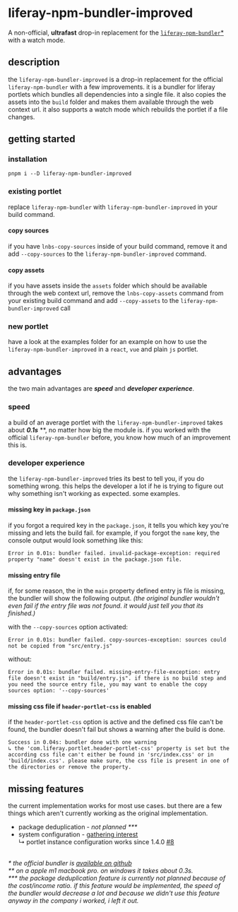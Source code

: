 # liferay-npm-bundler-improved

A non-official, **ultrafast** drop-in replacement for the
[`liferay-npm-bundler`\*](https://www.npmjs.com/package/liferay-npm-bundler)
with a watch mode.

## description

the `liferay-npm-bundler-improved` is a drop-in replacement for the official `liferay-npm-bundler` with a few
improvements. it is a bundler for liferay portlets which bundles all dependencies into a single file. it also copies
the assets into the `build` folder and makes them available through the web context url. it also supports a watch mode
which rebuilds the portlet if a file changes.

## getting started

### installation

`pnpm i --D liferay-npm-bundler-improved`

### existing portlet

replace `liferay-npm-bundler` with `liferay-npm-bundler-improved` in your build command. 

#### copy sources

if you have `lnbs-copy-sources` inside of your build command, remove it and add `--copy-sources` to the
`liferay-npm-bundler-improved` command.

#### copy assets

if you have assets inside the `assets` folder which should be available through the web context url, remove the
`lnbs-copy-assets` command from your existing build command and add `--copy-assets` to the
`liferay-npm-bundler-improved` call

### new portlet

have a look at the examples folder for an example on how to use the `liferay-npm-bundler-improved` in a `react`, `vue`
and plain `js` portlet.

## advantages

the two main advantages are _**speed**_ and _**developer experience**_.

### speed

a build of an average portlet with the `liferay-npm-bundler-improved` takes about **_0.1s_** \*\*, no matter how big the
module is. if you worked with the official `liferay-npm-bundler` before, you know how much of an improvement this is.

### developer experience

the `liferay-npm-bundler-improved` tries its best to tell you, if you do something wrong. this helps the developer a
lot if he is trying to figure out why something isn't working as expected. some examples.

#### missing key in `package.json`

if you forgot a required key in the `package.json`, it tells you which key you're missing and lets the build fail.
for example, if you forgot the `name` key, the console output would look something like this:

```
Error in 0.01s: bundler failed. invalid-package-exception: required property "name" doesn't exist in the package.json file.
```

#### missing entry file

if, for some reason, the in the `main` property defined entry js file is missing, the bundler will show the following
output. _(the original bundler wouldn't even fail if the entry file was not found. it would just tell you that its
finished.)_

with the `--copy-sources` option activated:

```
Error in 0.01s: bundler failed. copy-sources-exception: sources could not be copied from "src/entry.js"
```

without:

```
Error in 0.01s: bundler failed. missing-entry-file-exception: entry file doesn't exist in "build/entry.js". if there is no build step and you need the source entry file, you may want to enable the copy sources option: '--copy-sources'
```

#### missing css file if `header-portlet-css` is enabled

if the `header-portlet-css` option is active and the defined css file can't be found, the bundler doesn't fail but shows
a warning after the build is done.

```
Success in 0.04s: bundler done with one warning
↳ the 'com.liferay.portlet.header-portlet-css' property is set but the according css file can't either be found in 'src/index.css' or in 'build/index.css'. please make sure, the css file is present in one of the directories or remove the property.
```

## missing features

the current implementation works for most use cases. but there are a few things which aren't currently working as the
original implementation.

- package deduplication - _not planned \*\*\*_
- system configuration - [gathering interest](https://github.com/jwanner83/liferay-npm-bundler-improved/issues/55) \
  ↳ portlet instance configuration works since 1.4.0 [#8](https://github.com/jwanner83/liferay-npm-bundler-improved/issues/8)

\
_\* the official bundler is
[available on github](https://github.com/liferay/liferay-frontend-projects/tree/master/projects/js-toolkit/packages/npm-bundler)_
<br>
_\*\* on a apple m1 macbook pro. on windows it takes about 0.3s._<br>
_\*\*\* the package deduplication feature is currently not planned because of the cost/income ratio. if this feature would be
implemented, the speed of the bundler would decrease a lot and because we didn't use this feature anyway in the company
i worked, i left it out._
